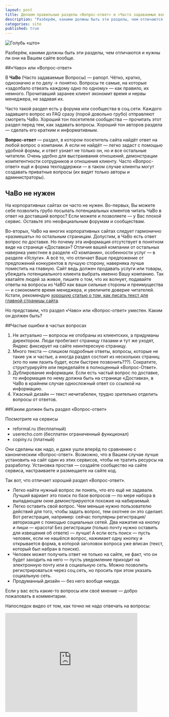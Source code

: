 ```yaml
---
layout: post
title: Делаем правильные разделы «Вопрос-ответ» и «Часто задаваемые вопросы»(«FAQ»,«Чаво»)
description: "Разберём, какими должны быть эти разделы, чем отличаются и нужны ли они на Вашем сайте вообще."
categories: site
published: true
---
```


![Голубь «што»](/img/golubshto.jpeg)


Разберём, какими должны быть эти разделы, чем отличаются и нужны ли они на Вашем сайте вообще.

##«Чаво» или «Вопрос-ответ»

В **ЧаВо** (Часто задаваемые Вопросы) — рапорт. Чётко, кратко, однозначно и по делу → понятно. Вопросы те самые, на которые «задолбало отвеать каждому одно по одному» — как правило, их немного. Прочитавший заранее клиент экономит время и нервы менеджера, не задавая их.

Часто такой раздел есть у форума или сообщества в соц.сети. Каждого задавшего вопрос из FAQ сразу (порой довольно грубо) отправляют смотреть ЧаВо. Хороший тон посетителя сообщества — прочитать этот раздел перед тем, как задавать вопросы. Хороший тон авторов раздела — сделать его кратким и информативным.

**Вопрос-ответ** — раздел, в котором посетитель сайта найдёт ответ на любой вопрос о компании. А если не найдёт — легко задаст с помощью удобной формы, и ответ узнает не только он, но и все остальные читатели. Очень удобно для выстраивания отношений, демонстрации компетентности сотрудников и отношения клиенту. Часто «Вопрос-ответ» ещё и форма техподдержки — в таком случае клиенты могут создавать приватные вопросы (их видят только авторы и администраторы).

## ЧаВо не нужен

На корпоративных сайтах он часто не нужен. Во-первых, Вы можете себе позволить грубо посылать потенциальных клиентов читать ЧаВо в ответ на доставший вопрос? Если можете и позволяете — у Вас плохой сервис. Оставьте это неофициальным форумам и сообществам.  

Во-вторых, ЧаВо на многих корпоративных сайтах следует гармонично «размешать» по остальным страницам. Допустим, в ЧаВо есть ответ вопрос по доставке. Но почему эта информация отсутствует в понятном виде на странице «Доставка»? Отличия вашей компании от остальных навернка уместнее в разделе «О компании», особенности услуг — в разделе «Услуги». А всё то, что отличает Ваше предложение от предложений конкурентов в лучшую сторону, наверняка лучше поместить на главную.  Сайт ведь должен продавать услуги или товары, убеждать потенциального клиента выбрать именно Вашу компанию. Так хватайте людей за живое, пишите о том, что их волнует, подавайте ответы на вопросы из ЧаВО как ваши сильные стороны и преимущества — и сэкономите время менеджера, и увеличите доверие читателей. Кстати, рекомендую [хорошую статью о том, как писать текст для главной страницы сайта](http://www.google.com/url?q=http%3A%2F%2Fshard-copywriting.ru%2Fcopywriting-basics%2Ftekst-na-glavnuyu-stranitsu-sayta&sa=D&sntz=1&usg=AFQjCNFpbPDXWFdff-pi9VUuJveLwo46gw).

Но представим, что раздел «Чаво» или «Вопрос-ответ» уместен. Каким он должен быть?

##Частые ошибки в частых вопросах

1. Не актуально — вопросы не отобраны из клиентских, а придуманы директором. Люди пробегают страницу глазами и тут же уходят, Яндекс фиксирует на сайте неинтересную страницу.
1. Много текста — слишком подробные ответы, вопросы, которые не такие уж и частые, а иногда раздел состоит из нескольких страниц (кто по ним лазить будет, если быстрее позвонить???). Сократите, структурируйте или переделайте в полноценный «Вопрос-Ответ».
1. Дублирование информации. Если есть частый вопрос по доставке, то информация по нему должна быть на странице «Доставка», в ЧаВо в крайнем случае односложный ответ со ссылкой на информацию.
1. Ужасный дизайн — текст нечитабелен, трудно зрительно отделить вопросы от ответов.

##Каким должен быть раздел «Вопрос-ответ»

Посмотрите на сервисы

- reformal.ru (бесплатный)
- userecho.com (бесплатен ограниченный функционал)
- copiny.ru (платный)

Они сделаны как надо, и даже ушли вперёд по сравнению с каноническим «Вопрос-ответ». Возможно, что в Вашем случае лучше установить на сайт один из этих сервисов, чтобы не тратить ресурсы на разработку. Установка простая — создаёте сообщество на сайте сервиса, настраиваете и размещаете на сайте код.

Так вот, что отличает хороший раздел «Вопрос-ответ».

- Легко найти нужный вопрос ли понять, что его ещё не задавали. Лучший вариант это поиск по базе вопросов — по мере набора в выпадающем окне демонстрируются похожие на набираемый.
- Легко оставить свой вопрос. Чем меньше нужно пользователю действий для того, чтобы задать вопрос, тем охотнее он это сделает. Вот регистрация, например: сейчас популярны регистрация/авторизация с помощью социальных сетей. Два нажатия на кнопку и пиши — красота! Без регистрации (только почту нужно оставить для извещения об ответе) — лучше! А если есть поиск — пусть человек, если не нашёлся вопрос, нажимает одну кнопку и открывается форма, в которой заголовок вопроса уже вписан (текст, который был набран в поиске).
- Человек может получить ответ не только на сайте, не факт, что он будет заходить на него — пусть уведомление приходит на электронную почту или в социальную сеть. Можно позволить регистрироваться через соц.сеть, но просить при этом указать социальную сеть.
- Продуманный дизайн — без него вообще никуда.

Если у вас есть какие-то вопросы или своё мнение — добро пожаловать в комментарии.

Напоследок видео от том, как точно не надо отвечать на вопросы:

<iframe width="420" height="315" src="https://www.youtube.com/embed/cMsxnDMBifk" frameborder="0" allowfullscreen> </iframe>
